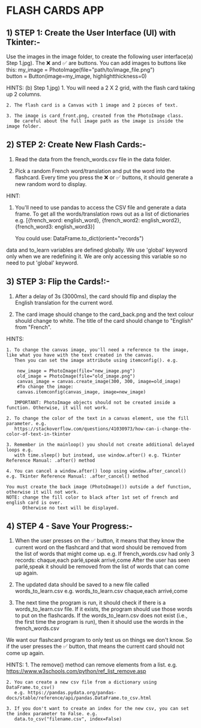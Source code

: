 
# **FLASH CARDS APP**

## **1) STEP 1: Create the User Interface (UI) with Tkinter:-**

   Use the images in the image folder, to create the following user interface(a) Step 1.jpg). The ❌ and ✅ are buttons. 
   You can add images to buttons like this:
    my_image = PhotoImage(file="path/to/image_file.png") <br />
    button = Button(image=my_image, highlightthickness=0)

   HINTS: (b) Step 1.jpg)
    1. You will need a 2 X 2 grid, with the flash card taking up 2 columns.

    2. The flash card is a Canvas with 1 image and 2 pieces of text.

    3. The image is card_front.png, created from the PhotoImage class. 
       Be careful about the full image path as the image is inside the image folder.

## **2) STEP 2: Create New Flash Cards:-**

   1. Read the data from the french_words.csv file in the data folder.

   2. Pick a random French word/translation and put the word into the flashcard. 
      Every time you press the ❌ or ✅ buttons, it should generate a new random word to display.

   HINT:

   1. You'll need to use pandas to access the CSV file and generate a data frame. 
      To get all the words/translation rows out as a list of dictionaries 
      e.g. [{french_word: english_word}, {french_word2: english_word2}, {french_word3: english_word3}]

      You could use:
                    DataFrame.to_dict(orient="records")

   data and to_learn variables are defined globally. We use 'global' keyword only when we are redefining it.
   We are only accessing this variable so no need to put 'global' keyword.

## **3) STEP 3: Flip the Cards!:-**

   1. After a delay of 3s (3000ms), the card should flip and display the English translation for the current word.

   2. The card image should change to the card_back.png and the text colour should change to white. 
      The title of the card should change to "English" from "French".

   HINTS:

    1. To change the canvas image, you'll need a reference to the image, like what you have with the text created in the canvas. 
       Then you can set the image attribute using itemconfig(). e.g.

        new_image = PhotoImage(file="new_image.png")
        old_image = PhotoImage(file="old_image.png")
        canvas_image = canvas.create_image(300, 300, image=old_image)
        #To change the image:
        canvas.itemconfig(canvas_image, image=new_image)

       IMPORTANT: PhotoImage objects should not be created inside a function. Otherwise, it will not work.

    2. To change the color of the text in a canvas element, use the fill parameter. e.g.
       https://stackoverflow.com/questions/41030973/how-can-i-change-the-color-of-text-in-tkinter

    3. Remember in the mainloop() you should not create additional delayed loops e.g. 
       with time.sleep() but instead, use window.after() e.g. Tkinter Reference Manual: .after() method

    4. You can cancel a window.after() loop using window.after_cancel() e.g. Tkinter Reference Manual: .after_cancel() method

    You must create the back image (PhotoImage()) outside a def function, otherwise it will not work.
    NOTE: change the fill color to black after 1st set of french and english card is over.
          Otherwise no text will be displayed.

## **4) STEP 4 - Save Your Progress:-**

   1. When the user presses on the ✅ button, it means that they know the current word on the flashcard 
      and that word should be removed from the list of words that might come up.
      e.g. If french_words.csv had only 3 records:
        chaque,each
        parlé,speak
        arrivé,come
      After the user has seen parlé,speak  it should be removed from the list of words that can come up again.

   2. The updated data should be saved to a new file called words_to_learn.csv
      e.g. words_to_learn.csv
        chaque,each
        arrivé,come
   3. The next time the program is run, it should check if there is a words_to_learn.csv file. 
      If it exists, the program should use those words to put on the flashcards. 
      If the words_to_learn.csv does not exist (i.e., the first time the program is run), 
      then it should use the words in the french_words.csv

   We want our flashcard program to only test us on things we don't know. 
   So if the user presses the ✅ button, that means the current card should not come up again.

   HINTS:
    1. The remove() method can remove elements from a list. e.g. https://www.w3schools.com/python/ref_list_remove.asp

    2. You can create a new csv file from a dictionary using DataFrame.to_csv() 
       e.g. https://pandas.pydata.org/pandas-docs/stable/reference/api/pandas.DataFrame.to_csv.html

    3. If you don't want to create an index for the new csv, you can set the index parameter to False. e.g.
       data.to_csv("filename.csv", index=False)
